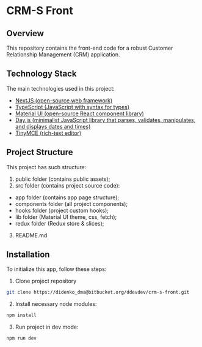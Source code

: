 # CRM-S Front

## Overview

This repository contains the front-end code for a robust Customer Relationship Management (CRM) application.

## Technology Stack

The main technologies used in this project:

- [NextJS (open-source web framework)](https://nextjs.org/docs)
- [TypeScript (JavaScript with syntax for types)](https://www.typescriptlang.org)
- [Material UI (open-source React component library)](https://mui.com/material-ui/getting-started)
- [Day.js (minimalist JavaScript library that parses, validates, manipulates, and displays dates and times)](https://day.js.org)
- [TinyMCE (rich-text editor)](https://www.tiny.cloud/docs/tinymce/latest)

## Project Structure

This project has such structure:

1. public folder (contains public assets);
2. src folder (contains project source code):

- app folder (contains app page structure);
- components folder (all project components);
- hooks folder (project custom hooks);
- lib folder (Material UI theme, css, fetch);
- redux folder (Redux store & slices);

3. README.md

## Installation

To initialize this app, follow these steps:

1. Clone project repository

```bash
git clone https://didenko_dma@bitbucket.org/ddevdev/crm-s-front.git
```

2. Install necessary node modules:

```bash
npm install
```

3. Run project in dev mode:

```bash
npm run dev
```